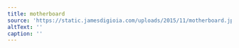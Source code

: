 ```yaml
---
title: motherboard
source: 'https://static.jamesdigioia.com/uploads/2015/11/motherboard.jpg'
altText: ''
caption: ''
---
```


